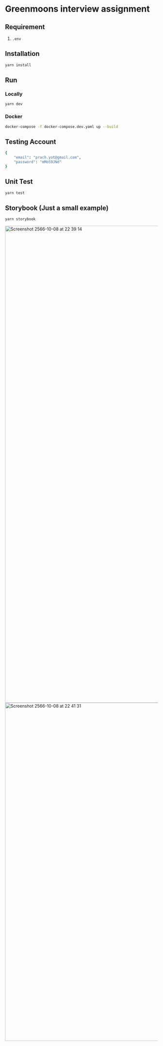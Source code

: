 # Greenmoons interview assignment

## Requirement

1. `.env`

## Installation

```sh
yarn install
```

## Run

### Locally

```sh
yarn dev
```

### Docker

```sh
docker-compose -f docker-compose.dev.yaml up --build
```

## Testing Account

```sh
{
    "email": "prach.yot@gmail.com",
    "password": "mMoS9JNd"
}
```

## Unit Test

```sh
yarn test
```

## Storybook (Just a small example)

```sh
yarn storybook
```

<img width="1570" alt="Screenshot 2566-10-08 at 22 39 14" src="https://github.com/Poafs1/greenmoons-client/assets/29890935/42ff1fa1-49bb-4030-b4d6-5eb116ace6b8">
<img width="1113" alt="Screenshot 2566-10-08 at 22 41 31" src="https://github.com/Poafs1/greenmoons-client/assets/29890935/20854a6f-d6c2-44fb-9c0f-638168fd7e1d">

